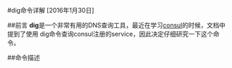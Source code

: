 #dig命令详解
[2016年1月30日]  

##前言
**dig**是一个非常有用的DNS查询工具，最近在学习[consul](http://consul.io)的时候，文档中提到了使用 dig命令查询consul注册的service，因此决定仔细研究一下这个命令。

##命令描述

